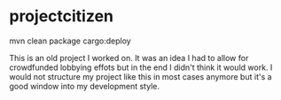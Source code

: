 # projectcitizen
mvn clean package cargo:deploy

This is an old project I worked on. It was an idea I had to allow for crowdfunded lobbying effots but in the end I didn't think it would work. 
I would not structure my project like this in most cases anymore but it's a good window into my development style.
